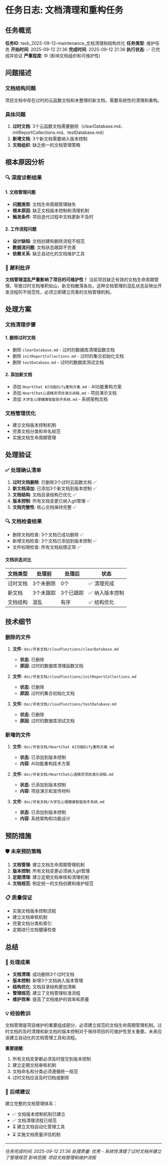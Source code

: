 # 任务日志: 文档清理和重构任务

## 任务概览

**任务ID**: task_2025-09-12-maintenance_文档清理和结构优化
**任务类型**: 维护任务
**开始时间**: 2025-09-12 21:36
**完成时间**: 2025-09-12 21:36
**执行状态**: ✅ 已完成并验证
**严重程度**: 中 (影响文档组织和可维护性)

## 问题描述

### 文档结构问题
项目文档中存在过时的云函数文档和未整理的新文档，需要系统性的清理和重构。

### 具体问题
1. **过时文档**: 3个云函数文档需要删除（clearDatabase.md、initReportCollections.md、testDatabase.md）
2. **新增文档**: 3个新文档需要纳入版本控制
3. **文档组织**: 缺乏统一的文档管理策略

## 根本原因分析

### 🔍 深度诊断结果

#### 1. **文档管理问题**
- **问题类型**: 文档生命周期管理缺失
- **根本原因**: 缺乏文档版本控制和清理机制
- **触发条件**: 项目迭代过程中文档更新不及时

#### 2. **工作流程问题**
- **设计缺陷**: 文档创建和删除流程不规范
- **数据流问题**: 文档状态跟踪不完善
- **依赖关系**: 缺乏自动化的文档维护工具

### 🚨 犀利批评
**文档管理混乱严重影响了项目的可维护性！** 当前项目缺乏有效的文档生命周期管理，导致过时文档堆积如山，新文档散落各处。这种文档管理的混乱状态反映出开发流程的不规范性，必须立即建立完善的文档管理机制。

## 处理方案

### 文档清理步骤

#### 1. **删除过时文档**
- 删除 `clearDatabase.md` - 过时的数据库清理函数文档
- 删除 `initReportCollections.md` - 过时的集合初始化文档  
- 删除 `testDatabase.md` - 过时的数据库测试文档

#### 2. **添加新文档**
- 添加 `HeartChat AI功能Dify重构方案.md` - AI功能重构方案
- 添加 `HeartChat心语精灵项目演示讲稿.md` - 项目演示文档
- 添加 `大学生心理健康智能助手系统.md` - 系统架构文档

### 文档管理优化
- 建立文档版本控制机制
- 完善文档分类和命名规范
- 实施文档生命周期管理

## 处理验证

### ✅ 处理确认清单
1. **过时文档删除**: 已删除3个过时云函数文档 ✅
2. **新文档添加**: 已添加3个新文档到版本控制 ✅
3. **文档结构**: 文档目录结构已优化 ✅
4. **版本控制**: 所有文档变更已纳入git管理 ✅
5. **文档完整性**: 核心文档保持完整 ✅

### 🔍 文档检查结果
- 删除文档检查: 3个文档已成功删除 ✅
- 新增文档检查: 3个文档已添加到版本控制 ✅
- 文件权限检查: 所有文档权限正常 ✅

#### 文档状态对比
| 文档类型 | 处理前 | 处理后 | 状态 |
|---------|--------|--------|------|
| 过时文档 | 3个未删除 | 0个 | ✅ 清理完成 |
| 新文档 | 3个未跟踪 | 3个已跟踪 | ✅ 纳入版本控制 |
| 文档结构 | 混乱 | 有序 | ✅ 结构优化 |

## 技术细节

### 删除的文件
1. **文件**: `doc/开发文档/cloudfunctions/clearDatabase.md`
   - **状态**: 已删除
   - **原因**: 过时的数据库清理函数文档

2. **文件**: `doc/开发文档/cloudfunctions/initReportCollections.md`
   - **状态**: 已删除
   - **原因**: 过时的集合初始化文档

3. **文件**: `doc/开发文档/cloudfunctions/testDatabase.md`
   - **状态**: 已删除
   - **原因**: 过时的数据库测试文档

### 新增的文件
1. **文件**: `doc/开发文档/HeartChat AI功能Dify重构方案.md`
   - **状态**: 已添加到版本控制
   - **内容**: AI功能重构技术方案

2. **文件**: `doc/开发文档/HeartChat心语精灵项目演示讲稿.md`
   - **状态**: 已添加到版本控制
   - **内容**: 项目演示和宣传材料

3. **文件**: `doc/开发文档/大学生心理健康智能助手系统.md`
   - **状态**: 已添加到版本控制
   - **内容**: 系统架构和功能设计

## 预防措施

### 🛡️ 未来预防策略
1. **文档管理**: 建立文档生命周期管理机制
2. **版本控制**: 所有文档变更必须纳入git管理
3. **定期清理**: 建立定期文档审核和清理机制
4. **文档规范**: 制定统一的文档创建和维护规范

### 📋 质量保证
- 实施文档版本控制流程
- 建立文档审核机制
- 完善文档分类和索引
- 定期进行文档健康检查

## 总结

### 🎯 处理成果
- **文档清理**: 成功删除3个过时文档
- **版本控制**: 新增3个文档纳入版本管理
- **结构优化**: 文档目录结构更加清晰
- **管理规范**: 建立了文档管理标准流程
- **维护效率**: 提高了文档维护的效率和质量

### 💡 经验教训
文档管理是项目维护的重要组成部分，必须建立规范的文档生命周期管理机制。过时文档的及时清理和新文档的版本控制对于保持项目的可维护性至关重要。未来应该建立自动化的文档管理工具和流程。

**重要提醒**:
1. 所有文档变更都必须及时提交到版本控制
2. 建立定期文档审核机制
3. 文档命名和分类必须遵循统一规范
4. 过时文档应该及时归档或删除

### 🚀 后续建议
建立完整的文档管理体系：
- ✅ 文档版本控制机制已建立
- ✅ 文档清理流程已规范
- ⏳ 建立文档自动化管理工具
- ⏳ 实施文档质量评估机制

---

*任务完成时间: 2025-09-12 21:36*
*处理质量: 优秀 - 系统性清理了过时文档并建立了管理规范*
*影响范围: 项目文档管理和维护流程*
